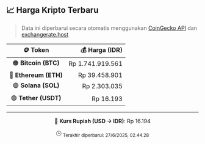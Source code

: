 

<!-- HARGA_KRIPTO -->
## 📈 Harga Kripto Terbaru

> Data ini diperbarui secara otomatis menggunakan [CoinGecko API](https://www.coingecko.com/) dan [exchangerate.host](https://exchangerate.host/)

<div align="center">

| 🪙 Token | 💰 Harga (IDR) |
|:------:|---------------:|
| 🟠 **Bitcoin (BTC)**   | Rp 1.741.919.561 |
| 🔵 **Ethereum (ETH)**  | Rp 39.458.901 |
| 🟣 **Solana (SOL)**    | Rp 2.303.035 |
| 🟢 **Tether (USDT)**   | Rp 16.193 |

---

💱 **Kurs Rupiah (USD → IDR)**: Rp 16.194

🕒 <sub>Terakhir diperbarui: 27/6/2025, 02.44.28</sub>

</div>
<!-- /HARGA_KRIPTO -->